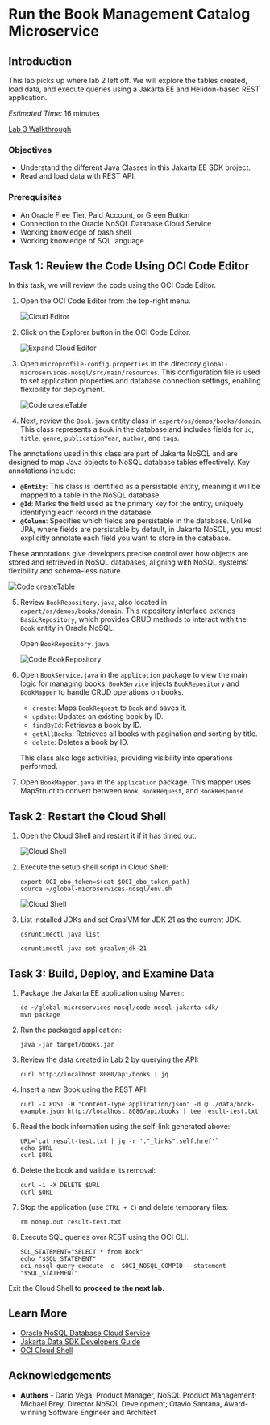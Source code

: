 # Run the Book Management Catalog Microservice

## Introduction

This lab picks up where lab 2 left off. We will explore the tables created, load data, and execute queries using a Jakarta EE and Helidon-based REST application.

_Estimated Time:_ 16 minutes

[Lab 3 Walkthrough](videohub:1_m5ilj0z4)

### Objectives

* Understand the different Java Classes in this Jakarta EE SDK project.
* Read and load data with REST API.

### Prerequisites

* An Oracle Free Tier, Paid Account, or Green Button
* Connection to the Oracle NoSQL Database Cloud Service
* Working knowledge of bash shell
* Working knowledge of SQL language

## Task 1: Review the Code Using OCI Code Editor

In this task, we will review the code using the OCI Code Editor.

1. Open the OCI Code Editor from the top-right menu.

   ![Cloud Editor](./images/cloud-code-editor.png)

2. Click on the Explorer button in the OCI Code Editor.

   ![Expand Cloud Editor](./images/cloud-code-editor-expand.png)

3. Open `microprofile-config.properties` in the directory `global-microservices-nosql/src/main/resources`. This configuration file is used to set application properties and database connection settings, enabling flexibility for deployment.

   ![Code createTable](./images/appl-properties.png)

4. Next, review the `Book.java` entity class in `expert/os/demos/books/domain`. This class represents a `Book` in the database and includes fields for `id`, `title`, `genre`, `publicationYear`, `author`, and `tags`.

The annotations used in this class are part of Jakarta NoSQL and are designed to map Java objects to NoSQL database tables effectively. Key annotations include:

- **`@Entity`**: This class is identified as a persistable entity, meaning it will be mapped to a table in the NoSQL database.
- **`@Id`**: Marks the field used as the primary key for the entity, uniquely identifying each record in the database.
- **`@Column`**: Specifies which fields are persistable in the database. Unlike JPA, where fields are persistable by default, in Jakarta NoSQL, you must explicitly annotate each field you want to store in the database.

These annotations give developers precise control over how objects are stored and retrieved in NoSQL databases, aligning with NoSQL systems' flexibility and schema-less nature.

   ![Code createTable](./images/appl-code.png)

5. Review `BookRepository.java`, also located in `expert/os/demos/books/domain`. This repository interface extends `BasicRepository`, which provides CRUD methods to interact with the `Book` entity in Oracle NoSQL.

   Open `BookRepository.java`:

   ![Code BookRepository](./images/appl-code-repository.png)

6. Open `BookService.java` in the `application` package to view the main logic for managing books. `BookService` injects `BookRepository` and `BookMapper` to handle CRUD operations on books.

   - `create`: Maps `BookRequest` to `Book` and saves it.
   - `update`: Updates an existing book by ID.
   - `findById`: Retrieves a book by ID.
   - `getAllBooks`: Retrieves all books with pagination and sorting by title.
   - `delete`: Deletes a book by ID.

   This class also logs activities, providing visibility into operations performed.

7. Open `BookMapper.java` in the `application` package. This mapper uses MapStruct to convert between `Book`, `BookRequest`, and `BookResponse`.

## Task 2: Restart the Cloud Shell

1. Open the Cloud Shell and restart it if it has timed out.

   ![Cloud Shell](https://oracle-livelabs.github.io/common/images/console/cloud-shell.png)

2. Execute the setup shell script in Cloud Shell:

    ```shell
    export OCI_obo_token=$(cat $OCI_obo_token_path)
    source ~/global-microservices-nosql/env.sh
    ```
   ![Cloud Shell](./images/cloud-shell-result.png)

3. List installed JDKs and set GraalVM for JDK 21 as the current JDK.

    ```shell
    csruntimectl java list
    ```

    ```shell
    csruntimectl java set graalvmjdk-21
    ```

## Task 3: Build, Deploy, and Examine Data

1. Package the Jakarta EE application using Maven:

    ```shell
    cd ~/global-microservices-nosql/code-nosql-jakarta-sdk/
    mvn package
    ```

2. Run the packaged application:

    ```shell
    java -jar target/books.jar
    ```

3. Review the data created in Lab 2 by querying the API:

    ```shell
    curl http://localhost:8080/api/books | jq
    ```

4. Insert a new Book using the REST API:

    ```shell
    curl -X POST -H "Content-Type:application/json" -d @../data/book-example.json http://localhost:8080/api/books | tee result-test.txt
    ```

5. Read the book information using the self-link generated above:

    ```shell
    URL=`cat result-test.txt | jq -r '."_links".self.href'`
    echo $URL
    curl $URL
    ```

6. Delete the book and validate its removal:

    ```shell
    curl -i -X DELETE $URL
    curl $URL
    ```

7. Stop the application (use `CTRL + C`) and delete temporary files:

    ```shell
    rm nohup.out result-test.txt
    ```

8. Execute SQL queries over REST using the OCI CLI.

    ```shell
    SQL_STATEMENT="SELECT * from Book"
    echo "$SQL_STATEMENT"
    oci nosql query execute -c  $OCI_NOSQL_COMPID --statement "$SQL_STATEMENT"
    ```

Exit the Cloud Shell to **proceed to the next lab.**

## Learn More

* [Oracle NoSQL Database Cloud Service](https://www.oracle.com/database/nosql-cloud.html)
* [Jakarta Data SDK Developers Guide](https://docs.oracle.com/en/database/other-databases/nosql-database/24.1/jakarta-data/persistence-model.html)
* [OCI Cloud Shell](https://docs.oracle.com/en-us/iaas/Content/API/Concepts/cloudshellintro.htm)

## Acknowledgements
* **Authors** - Dario Vega, Product Manager, NoSQL Product Management; Michael Brey, Director NoSQL Development; Otavio Santana, Award-winning Software Engineer and Architect
